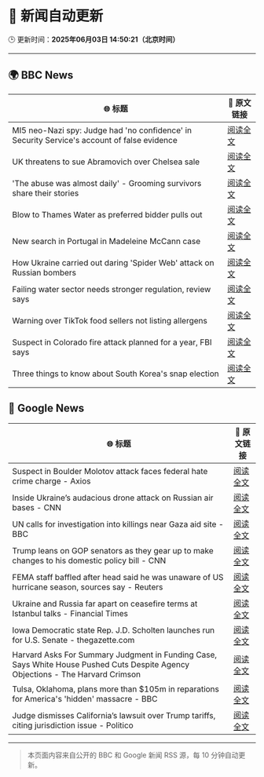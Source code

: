 # 🧠 新闻自动更新

🕒 更新时间：**2025年06月03日 14:50:21（北京时间）**

---

## 🌍 BBC News

| 🌐 标题 | 🔗 原文链接 |
|--------|-------------|
| MI5 neo-Nazi spy: Judge had 'no confidence' in Security Service's account of false evidence | [阅读全文](https://www.bbc.com/news/articles/cy0jdzngx2vo) |
| UK threatens to sue Abramovich over Chelsea sale | [阅读全文](https://www.bbc.com/news/articles/cvgn45d72eyo) |
| 'The abuse was almost daily' - Grooming survivors share their stories | [阅读全文](https://www.bbc.com/news/articles/c62n72mj113o) |
| Blow to Thames Water as preferred bidder pulls out | [阅读全文](https://www.bbc.com/news/articles/c93leknykvyo) |
| New search in Portugal in Madeleine McCann case | [阅读全文](https://www.bbc.com/news/articles/c5y8jmkr3j7o) |
| How Ukraine carried out daring 'Spider Web' attack on Russian bombers | [阅读全文](https://www.bbc.com/news/articles/cq69qnvj6nlo) |
| Failing water sector needs stronger regulation, review says | [阅读全文](https://www.bbc.com/news/articles/cz70g4vgdnxo) |
| Warning over TikTok food sellers not listing allergens | [阅读全文](https://www.bbc.com/news/articles/c9djwv3q6w9o) |
| Suspect in Colorado fire attack planned for a year, FBI says | [阅读全文](https://www.bbc.com/news/articles/cy8ng0g4k2no) |
| Three things to know about South Korea's snap election | [阅读全文](https://www.bbc.com/news/videos/c3rpz380vpdo) |

## 📰 Google News

| 🌐 标题 | 🔗 原文链接 |
|--------|-------------|
| Suspect in Boulder Molotov attack faces federal hate crime charge - Axios | [阅读全文](https://news.google.com/rss/articles/CBMigwFBVV95cUxQazJFazRFcWhjR3otX3QtNno0ZERfekR4T2hJX3NaeE1xX1ZNUUtkTW5KVV9pRmZ5c2dwN2lHY19yMEJvYWdKa3RxbEdUd2h5cVpHWjNwZXIxYzZISm1PbmdBeVBVOUlqYlU3YkxYQjluS3JWdlh6Vk1Ya1BSV0JJZkNXbw?oc=5) |
| Inside Ukraine’s audacious drone attack on Russian air bases - CNN | [阅读全文](https://news.google.com/rss/articles/CBMimgFBVV95cUxPOC1jVzNBVEhIbWFOZmZ1N0VLU256cUJsSE1Qc2VCWktHQkxOaEdJWlQxRTVfQU9CN3VkaGVmU2pWWE9OdWdiSVNOQWRtbEdTdEM3cG5aY2pyT2pPU2gxSFJZakVVMS1wYnZYNDlIS1R3VDBPWDBIRTg5bU5RTS10SjJ0dFkyWDg2Ujh1WEJUZTFJaXM0M1N4NFZ30gGfAUFVX3lxTFBCU1drSUVYbkRBM1dKUEE4ZXNIbk9rc1JTUVVQem9RLW44T3hxcWdZTTREcTVLakxFZXJGdlozSEdIQ2M4aTZvSW9QaFF5V25oaUVhSUdqTGUxQW5BVnU0T2RheUhQYzFXUHg5N01MbWVXR0RDakVWSEdaNWlWV1c5VTBjVkVwN2dUaVNSaXcwdkNHZkVZelRjVllJYzk3MA?oc=5) |
| UN calls for investigation into killings near Gaza aid site - BBC | [阅读全文](https://news.google.com/rss/articles/CBMiWkFVX3lxTE90dmVBNVNGd2FKZ1o1QUstczlmUVF2bDExSUlVcS1kNXc3cTZnSWhtRm1DdzBDTlpLRUQyTFdFbkRlaG1KeWxZVGxYV0I4LThqa0g5akZua2VNZ9IBX0FVX3lxTE1WdjlLRlFqZmpWTlVNZHVCb3NaWWF0ZmR4TnRQOTZLc0MzOHBRcFd6Q3pkM2FHTzRoSTlrOFhCeVFnSnI0LWJpQ1RwMHdBcTRQcEhQUUd3SnJzS2tzNTJB?oc=5) |
| Trump leans on GOP senators as they gear up to make changes to his domestic policy bill - CNN | [阅读全文](https://news.google.com/rss/articles/CBMiekFVX3lxTE95VHQ0c3l2X29oal9QeU5obl9BMHdGQURLV3JVcHJBZmZzWmxpdlV6Y25tVWpCckgtOUNDQU9MMDRKdEpRVkFkbnZDRnZfWGdPUmNLTWU5MlBGd3lsMEFBQ01UaDh4TjBwTXRkMEhIZ1FHbDBKQUtaRXpR0gF_QVVfeXFMUGx4YzZpSDZpOVB4RlF0NGZVdzVjR2NBN29PYUFKUU5DYXpBTU90ZlZBWFlZVDFUeHM3WnpCbHBjQWNfUk9oT1MwS2NTVjFQdzBTT3AzRnVadExuMUFpRUJYVW5OUWdjVnF2NkQxUTJkakNDVnlkVDBuVlJZS2Q2OA?oc=5) |
| FEMA staff baffled after head said he was unaware of US hurricane season, sources say - Reuters | [阅读全文](https://news.google.com/rss/articles/CBMiwAFBVV95cUxNLXh2NXgxaU9CbkNfX2JXUHd0elljM3B6bkRSd2VZVHJoRURfM3VhTk9GYmFzMHdTX3JmR0hjNHhLNG9hcEtuRlQ3SVdoRGRWb3hJR2F0azlwZU5IaG0zXzRBR1VNbWRHSHJJVUp2Uno1VnB2NUJ0Nm55ZjVCaWpXcGpKSVJnbzFTVzhkT015enpHNlRjYUNqdU1sdkNaTUNyblB0QWV6TDRveWxEYy1pT2ZpOFVwVk1CUmNCODFQSFg?oc=5) |
| Ukraine and Russia far apart on ceasefire terms at Istanbul talks - Financial Times | [阅读全文](https://news.google.com/rss/articles/CBMicEFVX3lxTFBpR3YwREh4UFZOTXd3R19mS1RqZWRodjVNbHd1U1NVRkhsM2FQdWlQZUdEcjRCYkJ5ZkZiSEZqeUZla2kyNDBweGoxNnphRnN5LTVjNndFZm1mS3NWQlpDblVZVl8wQUxVU1FSQTlKeUE?oc=5) |
| Iowa Democratic state Rep. J.D. Scholten launches run for U.S. Senate - thegazette.com | [阅读全文](https://news.google.com/rss/articles/CBMitAFBVV95cUxQdG5MZldjZm82TE9va1BTVFpWbG5rbWtCM3c3V1hTQ2ZUcW5uYmVBeEJLZGJZUkg2Y0VBQy1hMFRIWHpPcnQ3U3R6QXFRTkx1d3FqUVEtMklYeUItZHZKUGRmOTFHTzhlM3dUUlJEOS13cjZDQm1rZkdXVmdLWmxvRERIMXhNUzBINV9PUkd5VGpYTFpyYjIybURqc3Q2WjJzNmhwUkI2NnBqSGhGVkY3clBOaXk?oc=5) |
| Harvard Asks For Summary Judgment in Funding Case, Says White House Pushed Cuts Despite Agency Objections - The Harvard Crimson | [阅读全文](https://news.google.com/rss/articles/CBMif0FVX3lxTE5GMml2VTkzb2ZFYXZ0WW5hVWc4dmpldEh1UkFaRFplZHVOV1JEdGZ6OWZaa0s0T0ctUHItVWhZdXB0cF9XSUZVQUF6UUhXbjZxNHBPWXAzX1IxdmQ5U3VfdkdYOXJmNUxnRjFtTkN1LTMwbG04dHZCUFdrVnlPVzA?oc=5) |
| Tulsa, Oklahoma, plans more than $105m in reparations for America's 'hidden' massacre - BBC | [阅读全文](https://news.google.com/rss/articles/CBMiWkFVX3lxTE9rMXByN1ZwLWVfc1RUeEI1UERRZlVKNXRYT0ZNbjdtSVFUbllrT0x3bmRlU2dxeWZXTVl0T3VCM3lkSXhrdGNDVldYQTFMT1YxUHlTN3Z1V29Gd9IBX0FVX3lxTFBQeFE2TlBiWkZlemtDOWY2NTNITmM5V3RPMVdPcUNXelpqNVcwdG5fbGRlUE1BMzUxVy14NTF1bWx0QVc3WGM3RGpJQzVnX295cHZaQ19TWTlRTnV6SFdz?oc=5) |
| Judge dismisses California’s lawsuit over Trump tariffs, citing jurisdiction issue - Politico | [阅读全文](https://news.google.com/rss/articles/CBMilwFBVV95cUxNa0JTeWI3OWQyMXZDRHZod0R6N1kwcl9Ob25NUC14eW5PbkxOamFjTEdGS2ZZREJWRnR2WmpuSnViMFFPX0lMUXRQbXowWDJNV2tOVGZ2Q3BmT1J2Y3NfSVFOcW9NNjc4bUR1ZzBOd1RVWk80b3lSUG5mOGtQZlMwSmoxOXA2dERXMFcyZl8wRkg4cC0xTGtj?oc=5) |

---
> 本页面内容来自公开的 BBC 和 Google 新闻 RSS 源，每 10 分钟自动更新。